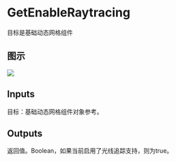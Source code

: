 # GetEnableRaytracing

目标是基础动态网格组件

## 图示

![]($-20221218-18460069.png)

## Inputs

目标：基础动态网格组件对象参考。

## Outputs

返回值。Boolean，如果当前启用了光线追踪支持，则为true。